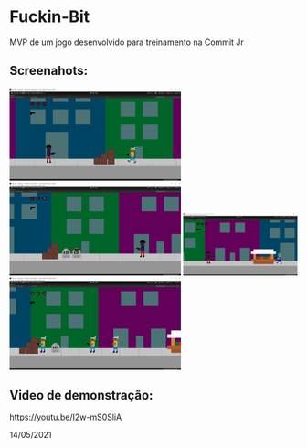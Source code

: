 # Fuckin-Bit
MVP de um jogo desenvolvido para treinamento na Commit Jr 

## Screenahots:

<img src="https://github.com/matheustheus27/Fuckin-Bit/blob/master/Screenshots/screenshot1.png?raw=true" alt="Momentos em Jogo" width="300"/>
<img src="https://github.com/matheustheus27/Fuckin-Bit/blob/master/Screenshots/screenshot2.png?raw=true" alt="Momentos em Jogo" width="300"/>
<img src="https://github.com/matheustheus27/Fuckin-Bit/blob/master/Screenshots/screenshot3.png?raw=true" alt="Momentos em Jogo" width="200"/>
<img src="https://github.com/matheustheus27/Fuckin-Bit/blob/master/Screenshots/screenshot4.png?raw=true" alt="Momentos em Jogo" width="300"/>

## Video de demonstração:

https://youtu.be/I2w-mS0SliA

14/05/2021
